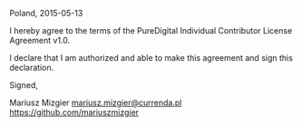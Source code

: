 Poland, 2015-05-13

I hereby agree to the terms of the PureDigital Individual Contributor License
Agreement v1.0.

I declare that I am authorized and able to make this agreement and sign this
declaration.

Signed,

Mariusz Mizgier mariusz.mizgier@currenda.pl https://github.com/mariuszmizgier

